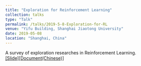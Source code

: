```yaml
---
title: "Exploration for Reinforcement Learning"
collection: talks
type: "Talk"
permalink: /talks/2019-5-8-Exploration-for-RL
venue: "Yifu Building, Shanghai Jiaotong University"
date: 2019-05-08
location: "Shanghai, China"
---
```


A survey of exploration researches in Reinforcement Learning. <br>
[[Slide]](http://ericonaldo.github.io/files/2019-5-8-Exploration-for-RL.pdf)[[Document(Chinese)]](http://ericonaldo.github.io/files/exploration-talk.pdf)
